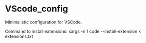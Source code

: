 ﻿# VScode_config

Minimalistic configuration for VSCode.

Command to install extensions: xargs -n 1 code --install-extension < extensions.txt
